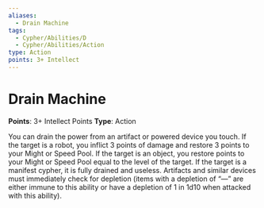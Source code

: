 ```yaml
---
aliases:
  - Drain Machine
tags:
  - Cypher/Abilities/D
  - Cypher/Abilities/Action
type: Action
points: 3+ Intellect
---
```


# Drain Machine

**Points**: 3+ Intellect Points
**Type**: Action

You can drain the power from an artifact or powered device you touch. If the target is a robot, you inflict 3 points of damage and restore 3 points to your Might or Speed Pool. If the target is an object, you restore points to your Might or Speed Pool equal to the level of the target. If the target is a manifest cypher, it is fully drained and useless. Artifacts and similar devices must immediately check for depletion (items with a depletion of “—” are either immune to this ability or have a depletion of 1 in 1d10 when attacked with this ability).
